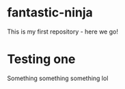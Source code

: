 # fantastic-ninja
This is my first repository - here we go!

<h1> Testing one </h1>

Something something something lol
